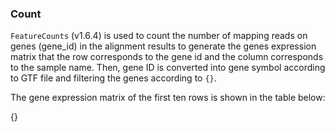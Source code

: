 ### Count

`FeatureCounts` (v1.6.4) is used to count the number of mapping reads on genes (gene_id) in the alignment results to generate the genes expression matrix that the row corresponds to the gene id and the column corresponds to the sample name. Then, gene ID is converted into gene symbol according to GTF file and filtering the genes according to `{}`.

The gene expression matrix of the first ten rows is shown in the table below:

{}